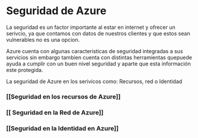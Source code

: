 # Seguridad de Azure

La seguridad es un factor importante al estar en internet y ofrecer un serivcio, ya que contamos con datos de nuestros clientes y que estos sean vulnerables no es una opcion. 

Azure cuenta con algunas caracteristicas de seguridad integradas a sus servicios sin embargo tambien cuenta con distintas herramientas quepuede ayuda a cumplir con un buen nivel seguridad y aparte que esta información este protegida.

La seguridad de Azure en los serivicos como: Recursos, red o Identidad

### [[Seguridad en los recursos de Azure]]

### [[ Seguridad en la Red de Azure]]

### [[Seguridad en la Identidad en Azure]]
